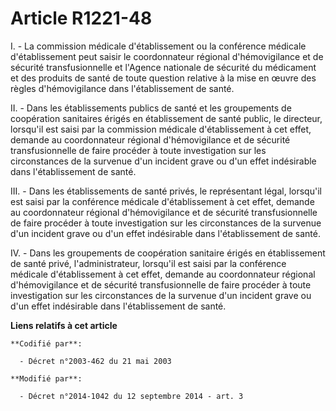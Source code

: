 # Article R1221-48

I. - La commission médicale d'établissement ou la conférence médicale d'établissement peut saisir le coordonnateur régional
d'hémovigilance et de sécurité transfusionnelle et l'Agence nationale de sécurité du médicament et des produits de santé de
toute question relative à la mise en œuvre des règles d'hémovigilance dans l'établissement de santé.

II. - Dans les établissements publics de santé et les groupements de coopération sanitaires érigés en établissement de santé
public, le directeur, lorsqu'il est saisi par la commission médicale d'établissement à cet effet, demande au coordonnateur
régional d'hémovigilance et de sécurité transfusionnelle de faire procéder à toute investigation sur les circonstances de la
survenue d'un incident grave ou d'un effet indésirable dans l'établissement de santé.

III. - Dans les établissements de santé privés, le représentant légal, lorsqu'il est saisi par la conférence médicale
d'établissement à cet effet, demande au coordonnateur régional d'hémovigilance et de sécurité transfusionnelle de faire
procéder à toute investigation sur les circonstances de la survenue d'un incident grave ou d'un effet indésirable dans
l'établissement de santé.

IV. - Dans les groupements de coopération sanitaire érigés en établissement de santé privé, l'administrateur, lorsqu'il est
saisi par la conférence médicale d'établissement à cet effet, demande au coordonnateur régional d'hémovigilance et de
sécurité transfusionnelle de faire procéder à toute investigation sur les circonstances de la survenue d'un incident grave ou
d'un effet indésirable dans l'établissement de santé.

**Liens relatifs à cet article**

	**Codifié par**:

	  - Décret n°2003-462 du 21 mai 2003

	**Modifié par**:

	  - Décret n°2014-1042 du 12 septembre 2014 - art. 3
